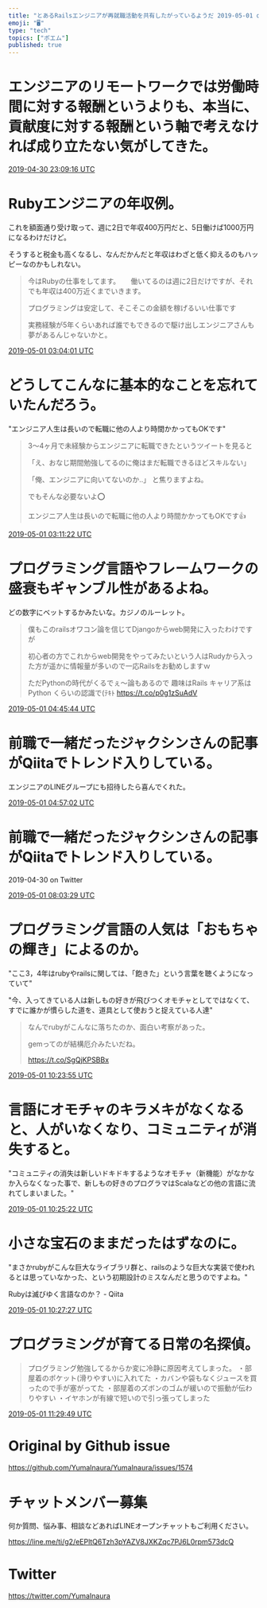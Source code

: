 ```yaml
---
title: "とあるRailsエンジニアが再就職活動を共有したがっているようだ 2019-05-01 on Twitter"
emoji: "🖥"
type: "tech"
topics: ["ポエム"]
published: true
---
```


# エンジニアのリモートワークでは労働時間に対する報酬というよりも、本当に、貢献度に対する報酬という軸で考えなければ成り立たない気がしてきた。



<a href="https://twitter.com/YumaInaura/status/1123363719994470402">2019-04-30 23:09:16 UTC</a>
# Rubyエンジニアの年収例。


これを額面通り受け取って、週に2日で年収400万円だと、5日働けば1000万円になるわけだけど。

そうすると税金も高くなるし、なんだかんだと年収はわざと低く抑えるのもハッピーなのかもしれない。

>今はRubyの仕事をしてます。
>　
>働いてるのは週に2日だけですが、それでも年収は400万近くまでいきます。
>
>プログラミングは安定して、そこそこの金額を稼げるいい仕事です
>
>実務経験が5年くらいあれば誰でもできるので駆け出しエンジニアさんも夢があるんじゃないかと。

<a href="https://twitter.com/YumaInaura/status/1123422796950822913">2019-05-01 03:04:01 UTC</a>
# どうしてこんなに基本的なことを忘れていたんだろう。


"エンジニア人生は長いので転職に他の人より時間かかってもOKです"

>3〜4ヶ月で未経験からエンジニアに転職できたというツイートを見ると
>
>「え、おなじ期間勉強してるのに俺はまだ転職できるほどスキルない」
>
>「俺、エンジニアに向いてないのか..」
>と焦りますよね。
>
>でもそんな必要ないよ⭕
>
>エンジニア人生は長いので転職に他の人より時間かかってもOKです👍

<a href="https://twitter.com/YumaInaura/status/1123424644579508225">2019-05-01 03:11:22 UTC</a>
# プログラミング言語やフレームワークの盛衰もギャンブル性があるよね。
どの数字にベットするかみたいな。カジノのルーレット。

>僕もこのrailsオワコン論を信じてDjangoからweb開発に入ったわけですが
>
>初心者の方でこれからweb開発をやってみたいという人はRudyから入った方が遥かに情報量が多いので一応Railsをお勧めしますｗ
>
>ただPythonの時代がくるでぇ～論もあるので
>趣味はRails
>キャリア系はPython
>くらいの認識で(ﾃｷﾄ https://t.co/p0g1zSuAdV

<a href="https://twitter.com/YumaInaura/status/1123448392326295553">2019-05-01 04:45:44 UTC</a>
# 前職で一緒だったジャクシンさんの記事がQiitaでトレンド入りしている。


エンジニアのLINEグループにも招待したら喜んでくれた。


<a href="https://twitter.com/YumaInaura/status/1123451235997298695">2019-05-01 04:57:02 UTC</a>
# 前職で一緒だったジャクシンさんの記事がQiitaでトレンド入りしている。
  2019-04-30 on Twitter


<a href="https://twitter.com/YumaInaura/status/1123498158997295104">2019-05-01 08:03:29 UTC</a>
# プログラミング言語の人気は「おもちゃの輝き」によるのか。


"ここ3，4年はrubyやrailsに関しては、「飽きた」という言葉を聴くようになっていて"

"今、入ってきている人は新しもの好きが飛びつくオモチャとしてではなくて、すでに誰かが慣らした道を、道具として使おうと捉えている人達"

>なんでrubyがこんなに落ちたのか、面白い考察があった。
>
>gemってのが結構厄介みたいだね。
>
>https://t.co/SgQjKPSBBx

<a href="https://twitter.com/YumaInaura/status/1123533501989396480">2019-05-01 10:23:55 UTC</a>
# 言語にオモチャのキラメキがなくなると、人がいなくなり、コミュニティが消失すると。


"コミュニティの消失は新しいドキドキするようなオモチャ（新機能）がなかなか入らなくなった事で、新しもの好きのプログラマはScalaなどの他の言語に流れてしまいました。"


<a href="https://twitter.com/YumaInaura/status/1123533864381501441">2019-05-01 10:25:22 UTC</a>
# 小さな宝石のままだったはずなのに。


"まさかrubyがこんな巨大なライブラリ群と、railsのような巨大な実装で使われるとは思っていなかった、という初期設計のミスなんだと思うのですよね。"

Rubyは滅びゆく言語なのか？ - Qiita


<a href="https://twitter.com/YumaInaura/status/1123534389617422336">2019-05-01 10:27:27 UTC</a>
# プログラミングが育てる日常の名探偵。


>プログラミング勉強してるからか変に冷静に原因考えてしまった。
>・部屋着のポケット(滑りやすい)に入れてた
>・カバンや袋もなくジュースを買ったので手が塞がってた
>・部屋着のズボンのゴムが緩いので振動が伝わりやすい
>・イヤホンが有線で短いので引っ張ってしまった

<a href="https://twitter.com/YumaInaura/status/1123550084342247426">2019-05-01 11:29:49 UTC</a>



# Original by Github issue

https://github.com/YumaInaura/YumaInaura/issues/1574








<!-- Update From Qiita API -->

# チャットメンバー募集


何か質問、悩み事、相談などあればLINEオープンチャットもご利用ください。

https://line.me/ti/g2/eEPltQ6Tzh3pYAZV8JXKZqc7PJ6L0rpm573dcQ





# Twitter


https://twitter.com/YumaInaura


<!-- Update From Qiita API -->


